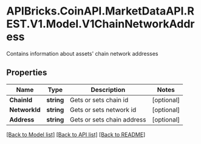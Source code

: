 # APIBricks.CoinAPI.MarketDataAPI.REST.V1.Model.V1ChainNetworkAddress
Contains information about assets' chain network addresses

## Properties

Name | Type | Description | Notes
------------ | ------------- | ------------- | -------------
**ChainId** | **string** | Gets or sets chain id | [optional] 
**NetworkId** | **string** | Gets or sets network id | [optional] 
**Address** | **string** | Gets or sets chain address | [optional] 

[[Back to Model list]](../../README.md#documentation-for-models) [[Back to API list]](../../README.md#documentation-for-api-endpoints) [[Back to README]](../../README.md)

